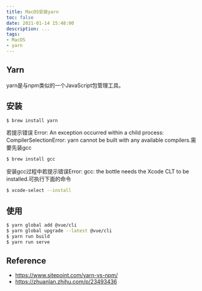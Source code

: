 ```yaml
---
title: MacOS安装yarn
toc: false
date: 2021-01-14 15:48:00
description: ...
tags:
- MacOS
- yarn
---
```


## Yarn

yarn是与npm类似的一个JavaScript包管理工具。

## 安装

```bash
$ brew install yarn
```

若提示错误 Error: An exception occurred within a child process: CompilerSelectionError: yarn cannot be built with any available compilers.需要先装gcc

```bash
$ brew install gcc
```

安装gcc过程中若提示错误Error: gcc: the bottle needs the Xcode CLT to be installed.可执行下面的命令

```bash
$ xcode-select --install
```

## 使用

```bash
$ yarn global add @vue/cli
$ yarn global upgrade --latest @vue/cli
$ yarn run build
$ yarn run serve
```

## Reference

- https://www.sitepoint.com/yarn-vs-npm/
- https://zhuanlan.zhihu.com/p/23493436

